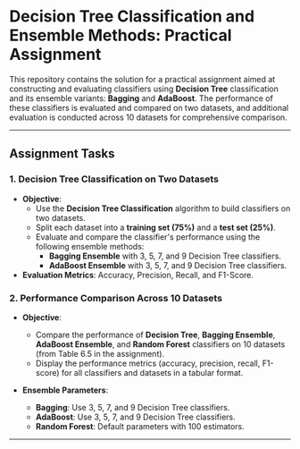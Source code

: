 # Decision Tree Classification and Ensemble Methods: Practical Assignment

This repository contains the solution for a practical assignment aimed at constructing and evaluating classifiers using **Decision Tree** classification and its ensemble variants: **Bagging** and **AdaBoost**. The performance of these classifiers is evaluated and compared on two datasets, and additional evaluation is conducted across 10 datasets for comprehensive comparison.

---

## Assignment Tasks

### 1. Decision Tree Classification on Two Datasets

- **Objective**: 
  - Use the **Decision Tree Classification** algorithm to build classifiers on two datasets.
  - Split each dataset into a **training set (75%)** and a **test set (25%)**.
  - Evaluate and compare the classifier's performance using the following ensemble methods:
    - **Bagging Ensemble** with 3, 5, 7, and 9 Decision Tree classifiers.
    - **AdaBoost Ensemble** with 3, 5, 7, and 9 Decision Tree classifiers.
- **Evaluation Metrics**: Accuracy, Precision, Recall, and F1-Score.
  
### 2. Performance Comparison Across 10 Datasets

- **Objective**: 
  - Compare the performance of **Decision Tree**, **Bagging Ensemble**, **AdaBoost Ensemble**, and **Random Forest** classifiers on 10 datasets (from Table 6.5 in the assignment).
  - Display the performance metrics (accuracy, precision, recall, F1-score) for all classifiers and datasets in a tabular format.
  
- **Ensemble Parameters**:
  - **Bagging**: Use 3, 5, 7, and 9 Decision Tree classifiers.
  - **AdaBoost**: Use 3, 5, 7, and 9 Decision Tree classifiers.
  - **Random Forest**: Default parameters with 100 estimators.

---
